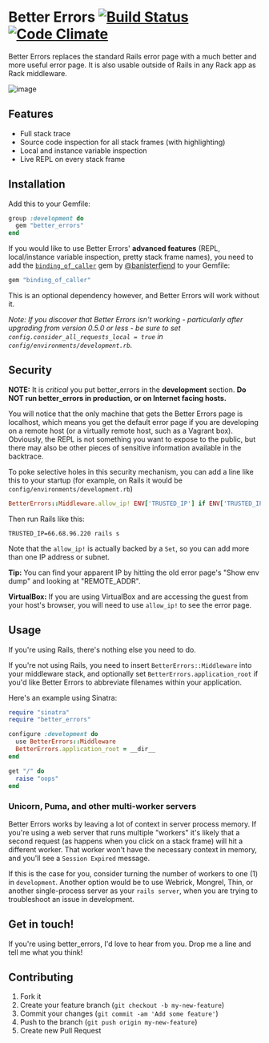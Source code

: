 # Better Errors [![Build Status](https://travis-ci.org/charliesome/better_errors.png)](https://travis-ci.org/charliesome/better_errors) [![Code Climate](https://codeclimate.com/github/charliesome/better_errors.png)](https://codeclimate.com/github/charliesome/better_errors)

Better Errors replaces the standard Rails error page with a much better and more useful error page. It is also usable outside of Rails in any Rack app as Rack middleware.

![image](http://i.imgur.com/6zBGAAb.png)

## Features

* Full stack trace
* Source code inspection for all stack frames (with highlighting)
* Local and instance variable inspection
* Live REPL on every stack frame

## Installation

Add this to your Gemfile:

```ruby
group :development do
  gem "better_errors"
end
```

If you would like to use Better Errors' **advanced features** (REPL, local/instance variable inspection, pretty stack frame names), you need to add the [`binding_of_caller`](https://github.com/banister/binding_of_caller) gem by [@banisterfiend](http://twitter.com/banisterfiend) to your Gemfile:

```ruby
gem "binding_of_caller"
```

This is an optional dependency however, and Better Errors will work without it.

_Note: If you discover that Better Errors isn't working - particularly after upgrading from version 0.5.0 or less - be sure to set `config.consider_all_requests_local = true` in `config/environments/development.rb`._

## Security

**NOTE:** It is *critical* you put better\_errors in the **development** section. **Do NOT run better_errors in production, or on Internet facing hosts.**

You will notice that the only machine that gets the Better Errors page is localhost, which means you get the default error page if you are developing on a remote host (or a virtually remote host, such as a Vagrant box). Obviously, the REPL is not something you want to expose to the public, but there may also be other pieces of sensitive information available in the backtrace.

To poke selective holes in this security mechanism, you can add a line like this to your startup (for example, on Rails it would be `config/environments/development.rb`)

```ruby
BetterErrors::Middleware.allow_ip! ENV['TRUSTED_IP'] if ENV['TRUSTED_IP']
```

Then run Rails like this:

```shell
TRUSTED_IP=66.68.96.220 rails s
```

Note that the `allow_ip!` is actually backed by a `Set`, so you can add more than one IP address or subnet.

**Tip:** You can find your apparent IP by hitting the old error page's "Show env dump" and looking at "REMOTE_ADDR".

**VirtualBox:** If you are using VirtualBox and are accessing the guest from your host's browser, you will need to use `allow_ip!` to see the error page.

## Usage

If you're using Rails, there's nothing else you need to do.

If you're not using Rails, you need to insert `BetterErrors::Middleware` into your middleware stack, and optionally set `BetterErrors.application_root` if you'd like Better Errors to abbreviate filenames within your application.

Here's an example using Sinatra:

```ruby
require "sinatra"
require "better_errors"

configure :development do
  use BetterErrors::Middleware
  BetterErrors.application_root = __dir__
end

get "/" do
  raise "oops"
end
```

### Unicorn, Puma, and other multi-worker servers

Better Errors works by leaving a lot of context in server process memory. If
you're using a web server that runs multiple "workers" it's likely that a second
request (as happens when you click on a stack frame) will hit a different
worker. That worker won't have the necessary context in memory, and you'll see
a `Session Expired` message.

If this is the case for you, consider turning the number of workers to one (1)
in `development`. Another option would be to use Webrick, Mongrel, Thin,
or another single-process server as your `rails server`, when you are trying
to troubleshoot an issue in development.

## Get in touch!

If you're using better_errors, I'd love to hear from you. Drop me a line and tell me what you think!

## Contributing

1. Fork it
2. Create your feature branch (`git checkout -b my-new-feature`)
3. Commit your changes (`git commit -am 'Add some feature'`)
4. Push to the branch (`git push origin my-new-feature`)
5. Create new Pull Request
